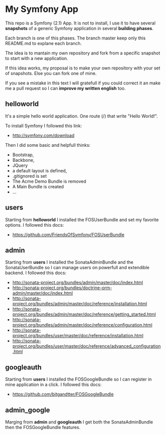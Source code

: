 My Symfony App
========================

This repo is a Symfony (2.1) App. It is not to install, I use it to have several **snapshots**
of a generic Symfony application in several **building phases**.

Each branch is one of this phases. The branch master keep only this README.md to explane each branch.

The idea is to mantain my own repository and fork from a specific snapshot to start with a new application.

If this idea works, my proposal is to make your own repository with your set of snapshots. Else you can fork one of mine.

If you see a mistake in this text I will gratefull if you could correct it an make me a pull request so I can **improve my written english** too.


helloworld
----------------------------------
It's a simple hello world application. One route (/) that write "Hello World!".

To install Symfony I followed this link:
* http://symfony.com/download

Then I did some basic and helpfull thinks:

* Bootstrap,
* Backbone,
* JQuery 
* a default layout is defined,
* .gitignored is set
* The Acme Demo Bundle is removed
* A Main Bundle is created
* ...

users
----------------------------------
Starting from **helloworld** I installed the FOSUserBundle and set my favorite options.
I followed this docs:
* https://github.com/FriendsOfSymfony/FOSUserBundle


admin
----------------------------------
Starting from **users** I installed the SonataAdminBundle and the SonataUserBundle
so I can manage users on powerfull and extendible backend.
I followed this docs:
* http://sonata-project.org/bundles/admin/master/doc/index.html
* http://sonata-project.org/bundles/doctrine-orm-admin/master/doc/index.html
* http://sonata-project.org/bundles/admin/master/doc/reference/installation.html
* http://sonata-project.org/bundles/admin/master/doc/reference/getting_started.html
* http://sonata-project.org/bundles/admin/master/doc/reference/configuration.html
* http://sonata-project.org/bundles/user/master/doc/reference/installation.html
* http://sonata-project.org/bundles/user/master/doc/reference/advanced_configuration.html


googleauth
----------------------------------
Starting from **users** I installed the FOSGoogleBundle
so I can register in mine application in a click.
I followed this docs:
* https://github.com/bitgandtter/FOSGoogleBundle


admin_google
----------------------------------
Marging from **admin** and **googleauth** I get both the SonataAdminBundle then the FOSGoogleBundle
features.
